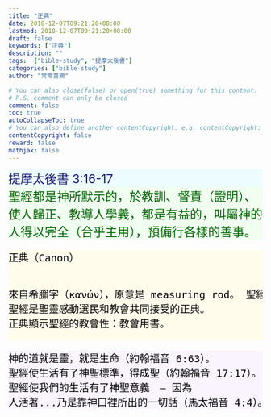 ```yaml
---
title: "正典"
date: 2018-12-07T09:21:20+08:00
lastmod: 2018-12-07T09:21:20+08:00
draft: false
keywords: ["正典"]
description: ""
tags:  ["bible-study", "提摩太後書"]
categories: ["bible-study"]
author: "常常喜樂"

# You can also close(false) or open(true) something for this content.
# P.S. comment can only be closed
comment: false
toc: true
autoCollapseToc: true
# You can also define another contentCopyright. e.g. contentCopyright: "This is another copyright."
contentCopyright: false
reward: false
mathjax: false
---
```


<div style="background-color:#ECFCFF"><font size="5", color="#191970">
提摩太後書 3:16-17
</font>
</div>

<div style="background-color:#F0FFF0"><font size="5", color="#006400">
聖經都是神所默示的，於教訓、督責（證明）、使人歸正、教導人學義，都是有益的，叫屬神的人得以完全（合乎主用），預備行各樣的善事。
</font>
</div>

<div style="background-color:#FFFCEC"><font size="5", color="#000000">
<pre>
正典（Canon）

來自希臘字（κανών），原意是 measuring rod。
聖經更是選民的生活準則。
聖經是聖靈感動選民和教會共同接受的正典。
正典顯示聖經的教會性：教會用書。
</pre>
</font>
</div>

<div style="background-color:#FAF4FF"><font size="5", color="#000000">
<pre>
神的道就是靈，就是生命（約翰福音 6:63）。
聖經使生活有了神聖標準，得成聖（約翰福音 17:17）。
聖經使我們的生活有了神聖意義　— 因為
人活著...乃是靠神口裡所出的一切話（馬太福音 4:4）。
</pre>
</font>
</div>